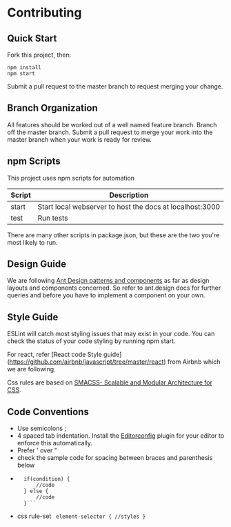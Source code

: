 # Contributing

## Quick Start
Fork this project, then:
```
npm install
npm start
```
Submit a pull request to the master branch to request merging your change.

## Branch Organization
All features should be worked out of a well named feature branch. Branch off the master branch.  Submit a pull request to merge your work into the master branch when your work is ready for review.

## npm Scripts
This project uses npm scripts for automation

|Script|Description|
|------|-----------|
|start|Start local webserver to host the docs at localhost:3000|
|test|Run tests|

There are many other scripts in package.json, but these are the two you're most likely to run.

## Design Guide
We are following [Ant Design patterns and components](https://ant.design/docs/react/introduce) as far as design layouts and components concerned. So refer to ant.design docs for further queries and before you have to implement a component on your own.

## Style Guide
ESLint will catch most styling issues that may exist in your code. You can check the status of your code styling by running npm start.

For react, refer [React code Style guide] (https://github.com/airbnb/javascript/tree/master/react) from Airbnb which we are following.

Css rules are based on [SMACSS- Scalable and Modular Architecture for CSS](https://smacss.com/).

## Code Conventions
- Use semicolons ;
- 4 spaced tab indentation. Install the [Editorconfig](http://editorconfig.org) plugin for your editor to enforce this automatically.
- Prefer ' over "
- check the sample code for spacing between braces and parenthesis below
- ```
	if(condition) {
		//code
	} else {
		//code
	}```
- css rule-set ``` element-selector {
		//styles
	}``` 
